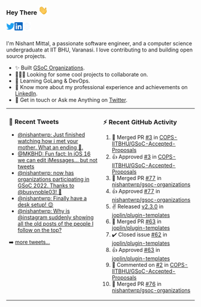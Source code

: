 ### Hey There <img src="./assets/wave.gif" width="25px">
<a href="https://urls.nishantwrp.com/twitter-github" target="_blank">
  <img align="left" alt="Nishant's Twitter" width="22px" src="./assets/twitter.svg" />
</a>
<a href="https://urls.nishantwrp.com/linkedin-github" target="_blank">
  <img align="left" alt="Nishant's LinkedIn" width="22px" src="./assets/linkedin.svg" />
</a>
<a href="https://urls.nishantwrp.com/site-github" target="_blank">
  <img align="left" alt="Nishant's Site" width="22px" src="./assets/globe.svg" />
</a>
<br /><br />

I'm Nishant Mittal, a passionate software engineer, and a computer science undergraduate at IIT BHU, Varanasi. I love contributing to and building open source projects.

- ✨ Built [GSoC Organizations](https://www.gsocorganizations.dev/).
- 👨🏽‍💻 Looking for some cool projects to collaborate on.
- 🌱 Learning GoLang & DevOps.
- 🚀 Know more about my professional experience and achievements on [LinkedIn](https://urls.nishantwrp.com/linkedin-github).
- 💬 Get in touch or Ask me Anything on [Twitter](https://urls.nishantwrp.com/twitter-github).

<table><tr>
<td valign="top" width="50%">

### 📱 Recent Tweets
<!-- TWITTER:START -->
- [@nishantwrp: Just finished watching how i met your mother. What an ending 🤩.](https://rss.app/articles/cb4e791f6f6d729c074351566bd3a7c508111d6e1136a1e9c3ec930d979628d4f61eb1492ac7df6df0a7697fda1c0a9567d568e1c4117c108f)
- [@MKBHD: Fun fact: In iOS 16 we can edit iMessages… but not tweets](https://rss.app/articles/cb4e791f6f6d729c074351566bd3a7c508111d6e321490c9e6ad940e849272d4ad4ef00f6ad0db60faab6d7cda130f9b61d560e8)
- [@nishantwrp: now has organizations participating in GSoC 2022. Thanks to @busynoble03! 🚀](https://rss.app/articles/cb4e791f6f6d729c074351566bd3a7c508111d6e1136a1e9c3ec930d979628d4f61eb1492ac7df6df0a16b7ade150a9a63d260e1c1167d1c82)
- [@nishantwrp: Finally have a desk setup! 😌](https://rss.app/articles/cb4e791f6f6d729c074351566bd3a7c508111d6e1136a1e9c3ec930d979628d4f61eb1492ac7df6df0a16a7fdb11079662d36be7c110781c8e)
- [@nishantwrp: Why is @instagram suddenly showing all the old posts of the people I follow on the top?](https://rss.app/articles/cb4e791f6f6d729c074351566bd3a7c508111d6e1136a1e9c3ec930d979628d4f61eb1492ac7df6df1ab6274de120c9560d768e3c7107d1388)
<!-- TWITTER:END -->
➡️ [more tweets...](https://twitter.com/nishantwrp)

</td>
<td valign="top" width="50%">

### ⚡ Recent GitHub Activity
<!--RECENT_ACTIVITY:start-->
1. 🎉 Merged PR [#3](https://github.com/COPS-IITBHU/GSoC-Accepted-Proposals/pull/3) in [COPS-IITBHU/GSoC-Accepted-Proposals](https://github.com/COPS-IITBHU/GSoC-Accepted-Proposals)
2. 👍 Approved [#3](https://github.com/COPS-IITBHU/GSoC-Accepted-Proposals/pull/3#pullrequestreview-1003432044) in [COPS-IITBHU/GSoC-Accepted-Proposals](https://github.com/COPS-IITBHU/GSoC-Accepted-Proposals)
3. 🎉 Merged PR [#77](https://github.com/nishantwrp/gsoc-organizations/pull/77) in [nishantwrp/gsoc-organizations](https://github.com/nishantwrp/gsoc-organizations)
4. 👍 Approved [#77](https://github.com/nishantwrp/gsoc-organizations/pull/77#pullrequestreview-995946381) in [nishantwrp/gsoc-organizations](https://github.com/nishantwrp/gsoc-organizations)
5. ✌️ Released [v2.3.0](https://github.com/joplin/plugin-templates/releases/tag/v2.3.0) in [joplin/plugin-templates](https://github.com/joplin/plugin-templates)
6. 🎉 Merged PR [#63](https://github.com/joplin/plugin-templates/pull/63) in [joplin/plugin-templates](https://github.com/joplin/plugin-templates)
7. ✔️ Closed issue [#62](https://github.com/joplin/plugin-templates/issues/62) in [joplin/plugin-templates](https://github.com/joplin/plugin-templates)
8. 👍 Approved [#63](https://github.com/joplin/plugin-templates/pull/63#pullrequestreview-995824227) in [joplin/plugin-templates](https://github.com/joplin/plugin-templates)
9. 💬 Commented on [#2](https://github.com/COPS-IITBHU/GSoC-Accepted-Proposals/pull/2#issuecomment-1146576319) in [COPS-IITBHU/GSoC-Accepted-Proposals](https://github.com/COPS-IITBHU/GSoC-Accepted-Proposals)
10. 🎉 Merged PR [#76](https://github.com/nishantwrp/gsoc-organizations/pull/76) in [nishantwrp/gsoc-organizations](https://github.com/nishantwrp/gsoc-organizations)
<!--RECENT_ACTIVITY:end-->

</td>
</tr></table>
